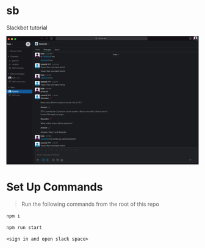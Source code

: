 # sb
Slackbot tutorial

![prokeep](./ex.png)

# Set Up Commands
> Run the following commands from the root of this repo
```
npm i
```
```
npm run start
```
```
<sign in and open slack space>
```
